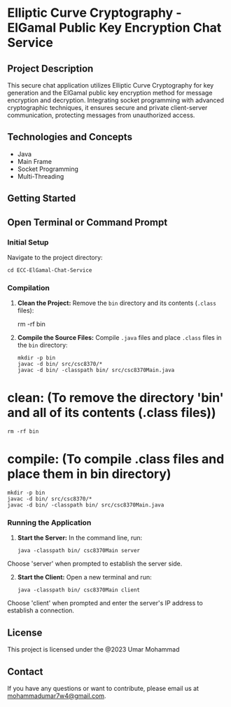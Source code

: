 # Elliptic Curve Cryptography - ElGamal Public Key Encryption Chat Service

## Project Description

This secure chat application utilizes Elliptic Curve Cryptography for key generation and the ElGamal public key encryption method for message encryption and decryption. Integrating socket programming with advanced cryptographic techniques, it ensures secure and private client-server communication, protecting messages from unauthorized access.

## Technologies and Concepts

- Java
- Main Frame
- Socket Programming
- Multi-Threading

## Getting Started

## Open Terminal or Command Prompt

### Initial Setup

Navigate to the project directory:

    cd ECC-ElGamal-Chat-Service

### Compilation

1.  **Clean the Project:**
    Remove the `bin` directory and its contents (`.class` files):

    rm -rf bin

2.  **Compile the Source Files:**
    Compile `.java` files and place `.class` files in the `bin` directory:

        mkdir -p bin
        javac -d bin/ src/csc8370/*
        javac -d bin/ -classpath bin/ src/csc8370Main.java

# clean: (To remove the directory 'bin' and all of its contents (.class files))

    rm -rf bin

# compile: (To compile .class files and place them in bin directory)

    mkdir -p bin
    javac -d bin/ src/csc8370/*
    javac -d bin/ -classpath bin/ src/csc8370Main.java

### Running the Application

1.  **Start the Server:**
    In the command line, run:

        java -classpath bin/ csc8370Main server

Choose 'server' when prompted to establish the server side.

2.  **Start the Client:**
    Open a new terminal and run:

        java -classpath bin/ csc8370Main client

Choose 'client' when prompted and enter the server's IP address to establish a connection.

## License

This project is licensed under the @2023 Umar Mohammad

## Contact

If you have any questions or want to contribute, please email us at mohammadumar7w4@gmail.com.
